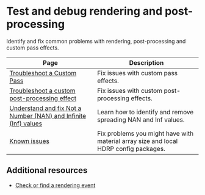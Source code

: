 # Test and debug rendering and post-processing

Identify and fix common problems with rendering, post-processing and custom pass effects.

| Page | Description |
|-|-|
|[Troubleshoot a Custom Pass](Custom-Pass-Troubleshooting.md)|Fix issues with custom pass effects.|
|[Troubleshoot a custom post-processing effect](rendering-troubleshoot-custom-post-processes.md)|Fix issues with custom post-processing effects.|
|[Understand and fix Not a Number (NAN) and Infinite (Inf) values](Post-Processing-Propagating-NaNs.md)|Learn how to identify and remove spreading NAN and Inf values.|
|[Known issues](Known-Issues.md)|Fix problems you might have with material array size and local HDRP config packages.|

## Additional resources

- [Check or find a rendering event](xref:frame-debugger-window-event-hierarchy)
